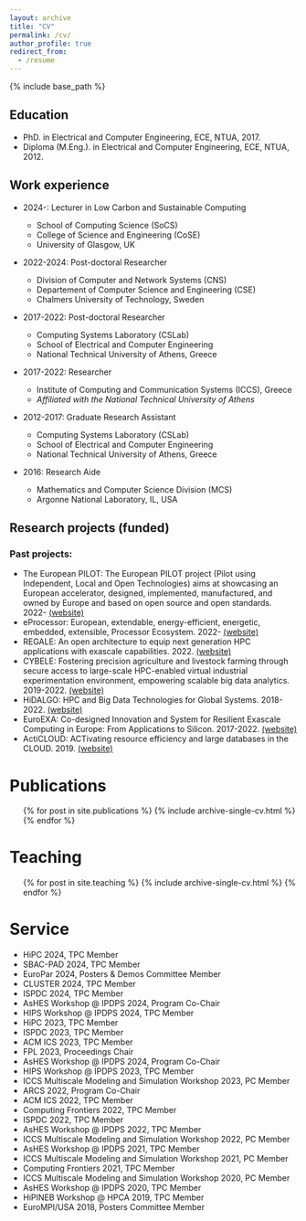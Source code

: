 ```yaml
---
layout: archive
title: "CV"
permalink: /cv/
author_profile: true
redirect_from:
  - /resume
---
```


{% include base_path %}

Education
-----
* PhD. in Electrical and Computer Engineering, ECE, NTUA, 2017.
* Diploma (M.Eng.). in Electrical and Computer Engineering, ECE, NTUA, 2012.

Work experience
-----
* 2024-: Lecturer in Low Carbon and Sustainable Computing
  * School of Computing Science (SoCS)
  * College of Science and Engineering (CoSE)
  * University of Glasgow, UK

* 2022-2024: Post-doctoral Researcher
  * Division of Computer and Network Systems (CNS)
  * Departement of Computer Science and Engineering (CSE)
  * Chalmers University of Technology, Sweden

* 2017-2022: Post-doctoral Researcher
  * Computing Systems Laboratory (CSLab) 
  * School of Electrical and Computer Engineering
  * National Technical University of Athens, Greece

* 2017-2022: Researcher
  * Institute of Computing and Communication Systems (ICCS), Greece
  * *Affiliated with the National Technical University of Athens*

* 2012-2017: Graduate Research Assistant
  * Computing Systems Laboratory (CSLab)
  * School of Electrical and Computer Engineering
  * National Technical University of Athens, Greece

* 2016: Research Aide
   * Mathematics and Computer Science Division (MCS)
   * Argonne National Laboratory, IL, USA
   
Research projects (funded)
-----
### Past projects:
* The European PILOT: The European PILOT project (Pilot using Independent, Local and Open Technologies) aims at showcasing an European accelerator, designed, implemented, manufactured, and owned by Europe and based on open source and open standards. 2022- [(website)](https://eupilot.eu/)
* eProcessor: European, extendable, energy-efficient, energetic, embedded, extensible, Processor Ecosystem. 2022- [(website)](https://eprocessor.eu/)
* REGALE: An open architecture to equip next generation HPC applications with exascale capabilities. 2022. [(website)](https://regale-project.eu/)
* CYBELE: Fostering precision agriculture and livestock farming through secure access to large-scale HPC-enabled virtual industrial experimentation environment, empowering scalable big data analytics. 2019-2022. [(website)](https://cybele-project.eu/)
* HiDALGO: HPC and Big Data Technologies for Global Systems. 2018-2022. [(website)](https://hidalgo-project.eu/)
* EuroEXA: Co-designed Innovation and System for Resilient Exascale Computing in Europe: From Applications to Silicon. 2017-2022. [(website)](https://euroexa.eu/)
* ActiCLOUD: ACTivating resource efficiency and large databases in the CLOUD. 2019. [(website)](https://acticloud.eu/)


Publications
======
  <ul>{% for post in site.publications %}
    {% include archive-single-cv.html %}
  {% endfor %}</ul>
  
  
Teaching
======
  <ul>{% for post in site.teaching %}
    {% include archive-single-cv.html %}
  {% endfor %}</ul>
  
Service 
======
* HiPC 2024, TPC Member
* SBAC-PAD 2024, TPC Member
* EuroPar 2024, Posters & Demos Committee Member
* CLUSTER 2024, TPC Member
* ISPDC 2024, TPC Member
* AsHES Workshop @ IPDPS 2024, Program Co-Chair
* HIPS Workshop @ IPDPS 2024, TPC Member
* HiPC 2023, TPC Member
* ISPDC 2023, TPC Member
* ACM ICS 2023, TPC Member
* FPL 2023, Proceedings Chair
* AsHES Workshop @ IPDPS 2024, Program Co-Chair
* HIPS Workshop @ IPDPS 2023, TPC Member
* ICCS Multiscale Modeling and Simulation Workshop 2023, PC Member
* ARCS 2022, Program Co-Chair
* ACM ICS 2022, TPC Member
* Computing Frontiers 2022, TPC Member
* ISPDC 2022, TPC Member
* AsHES Workshop @ IPDPS 2022, TPC Member
* ICCS Multiscale Modeling and Simulation Workshop 2022, PC Member
* AsHES Workshop @ IPDPS 2021, TPC Member
* ICCS Multiscale Modeling and Simulation Workshop 2021, PC Member
* Computing Frontiers 2021, TPC Member
* ICCS Multiscale Modeling and Simulation Workshop 2020, PC Member
* AsHES Workshop @ IPDPS 2020, TPC Member
* HiPINEB Workshop @ HPCA 2019, TPC Member
* EuroMPI/USA 2018, Posters Committee Member
